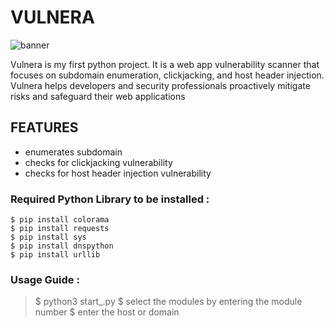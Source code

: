 # VULNERA

![banner](https://github.com/akshobdhira/vulnera/assets/75027888/65c32b8c-36b8-4459-83a4-ac923a43a8e1)


Vulnera is my first python project. It is a web app vulnerability scanner that focuses on subdomain enumeration, clickjacking, and host header injection. 
Vulnera helps developers and security professionals proactively mitigate risks and safeguard their web applications

## FEATURES
* enumerates subdomain
* checks for clickjacking vulnerability
* checks for host header injection vulnerability

### Required Python Library to be installed :

    $ pip install colorama
    $ pip install requests
    $ pip install sys
    $ pip install dnspython
    $ pip install urllib
    
### Usage Guide :
   > $ python3 start_.py 
   > $ select the modules by entering the module number 
   > $ enter the host or domain
 


